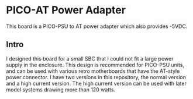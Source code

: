 # PICO-AT Power Adapter
This board is a PICO-PSU to AT power adapter which also provides -5VDC.

## Intro
I designed this board for a small SBC that I could not fit a large power supply in the enclosure. This design is recommended for PICO-PSU units, and can be used with various retro motherboards that have the AT-style power connector. I have two versions in this repository, the normal version and a high current version. The high current version can be used with later model systems drawing more than 120 watts.
